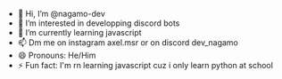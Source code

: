 - 👋 Hi, I’m @nagamo-dev
- 👀 I’m interested in developping discord bots
- 🌱 I’m currently learning javascript
- 📫 Dm me on instagram axel.msr or on discord dev_nagamo
- 😄 Pronouns: He/Him
- ⚡ Fun fact: I'm rn learning javascript cuz i only learn python at school

<!---
nagamo-dev/nagamo-dev is a ✨ special ✨ repository because its `README.md` (this file) appears on your GitHub profile.
You can click the Preview link to take a look at your changes.
--->
